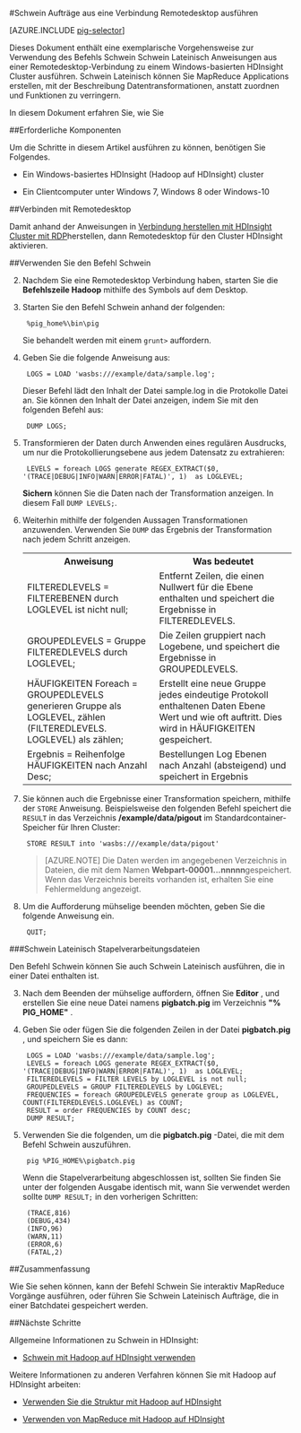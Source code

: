 <properties
   pageTitle="Verwenden von Hadoop Schwein mit Remotedesktop in HDInsight | Microsoft Azure"
   description="Erfahren Sie, wie Sie mithilfe des Befehls Schwein Schwein Lateinisch-Anweisungen eine Remotedesktop-Verbindung zu einem Windows-basierten Hadoop Cluster in HDInsight auszuführen."
   services="hdinsight"
   documentationCenter=""
   authors="Blackmist"
   manager="jhubbard"
   editor="cgronlun"
    tags="azure-portal"/>

<tags
   ms.service="hdinsight"
   ms.devlang="na"
   ms.topic="article"
   ms.tgt_pltfrm="na"
   ms.workload="big-data"
   ms.date="10/11/2016"
   ms.author="larryfr"/>

#<a name="run-pig-jobs-from-a-remote-desktop-connection"></a>Schwein Aufträge aus eine Verbindung Remotedesktop ausführen

[AZURE.INCLUDE [pig-selector](../../includes/hdinsight-selector-use-pig.md)]

Dieses Dokument enthält eine exemplarische Vorgehensweise zur Verwendung des Befehls Schwein Schwein Lateinisch Anweisungen aus einer Remotedesktop-Verbindung zu einem Windows-basierten HDInsight Cluster ausführen. Schwein Lateinisch können Sie MapReduce Applications erstellen, mit der Beschreibung Datentransformationen, anstatt zuordnen und Funktionen zu verringern.

In diesem Dokument erfahren Sie, wie Sie

##<a id="prereq"></a>Erforderliche Komponenten

Um die Schritte in diesem Artikel ausführen zu können, benötigen Sie Folgendes.

* Ein Windows-basiertes HDInsight (Hadoop auf HDInsight) cluster

* Ein Clientcomputer unter Windows 7, Windows 8 oder Windows-10

##<a id="connect"></a>Verbinden mit Remotedesktop

Damit anhand der Anweisungen in [Verbindung herstellen mit HDInsight Cluster mit RDP](hdinsight-administer-use-management-portal.md#rdp)herstellen, dann Remotedesktop für den Cluster HDInsight aktivieren.

##<a id="pig"></a>Verwenden Sie den Befehl Schwein

2. Nachdem Sie eine Remotedesktop Verbindung haben, starten Sie die **Befehlszeile Hadoop** mithilfe des Symbols auf dem Desktop.

2. Starten Sie den Befehl Schwein anhand der folgenden:

        %pig_home%\bin\pig

    Sie behandelt werden mit einem `grunt>` auffordern.

3. Geben Sie die folgende Anweisung aus:

        LOGS = LOAD 'wasbs:///example/data/sample.log';

    Dieser Befehl lädt den Inhalt der Datei sample.log in die Protokolle Datei an. Sie können den Inhalt der Datei anzeigen, indem Sie mit den folgenden Befehl aus:

        DUMP LOGS;

4. Transformieren der Daten durch Anwenden eines regulären Ausdrucks, um nur die Protokollierungsebene aus jedem Datensatz zu extrahieren:

        LEVELS = foreach LOGS generate REGEX_EXTRACT($0, '(TRACE|DEBUG|INFO|WARN|ERROR|FATAL)', 1)  as LOGLEVEL;

    **Sichern** können Sie die Daten nach der Transformation anzeigen. In diesem Fall `DUMP LEVELS;`.

5. Weiterhin mithilfe der folgenden Aussagen Transformationen anzuwenden. Verwenden Sie `DUMP` das Ergebnis der Transformation nach jedem Schritt anzeigen.

    <table>
    <tr>
    <th>Anweisung</th><th>Was bedeutet</th>
    </tr>
    <tr>
    <td>FILTEREDLEVELS = FILTEREBENEN durch LOGLEVEL ist nicht null;</td><td>Entfernt Zeilen, die einen Nullwert für die Ebene enthalten und speichert die Ergebnisse in FILTEREDLEVELS.</td>
    </tr>
    <tr>
    <td>GROUPEDLEVELS = Gruppe FILTEREDLEVELS durch LOGLEVEL;</td><td>Die Zeilen gruppiert nach Logebene, und speichert die Ergebnisse in GROUPEDLEVELS.</td>
    </tr>
    <tr>
    <td>HÄUFIGKEITEN Foreach = GROUPEDLEVELS generieren Gruppe als LOGLEVEL, zählen (FILTEREDLEVELS. LOGLEVEL) als zählen;</td><td>Erstellt eine neue Gruppe jedes eindeutige Protokoll enthaltenen Daten Ebene Wert und wie oft auftritt. Dies wird in HÄUFIGKEITEN gespeichert.</td>
    </tr>
    <tr>
    <td>Ergebnis = Reihenfolge HÄUFIGKEITEN nach Anzahl Desc;</td><td>Bestellungen Log Ebenen nach Anzahl (absteigend) und speichert in Ergebnis</td>
    </tr>
    </table>

6. Sie können auch die Ergebnisse einer Transformation speichern, mithilfe der `STORE` Anweisung. Beispielsweise den folgenden Befehl speichert die `RESULT` in das Verzeichnis **/example/data/pigout** im Standardcontainer-Speicher für Ihren Cluster:

        STORE RESULT into 'wasbs:///example/data/pigout'

    > [AZURE.NOTE] Die Daten werden im angegebenen Verzeichnis in Dateien, die mit dem Namen **Webpart-00001...nnnnn**gespeichert. Wenn das Verzeichnis bereits vorhanden ist, erhalten Sie eine Fehlermeldung angezeigt.

7. Um die Aufforderung mühselige beenden möchten, geben Sie die folgende Anweisung ein.

        QUIT;

###<a name="pig-latin-batch-files"></a>Schwein Lateinisch Stapelverarbeitungsdateien

Den Befehl Schwein können Sie auch Schwein Lateinisch ausführen, die in einer Datei enthalten ist.

3. Nach dem Beenden der mühselige auffordern, öffnen Sie **Editor** , und erstellen Sie eine neue Datei namens **pigbatch.pig** im Verzeichnis **"% PIG_HOME"** .

4. Geben Sie oder fügen Sie die folgenden Zeilen in der Datei **pigbatch.pig** , und speichern Sie es dann:

        LOGS = LOAD 'wasbs:///example/data/sample.log';
        LEVELS = foreach LOGS generate REGEX_EXTRACT($0, '(TRACE|DEBUG|INFO|WARN|ERROR|FATAL)', 1)  as LOGLEVEL;
        FILTEREDLEVELS = FILTER LEVELS by LOGLEVEL is not null;
        GROUPEDLEVELS = GROUP FILTEREDLEVELS by LOGLEVEL;
        FREQUENCIES = foreach GROUPEDLEVELS generate group as LOGLEVEL, COUNT(FILTEREDLEVELS.LOGLEVEL) as COUNT;
        RESULT = order FREQUENCIES by COUNT desc;
        DUMP RESULT;

5. Verwenden Sie die folgenden, um die **pigbatch.pig** -Datei, die mit dem Befehl Schwein auszuführen.

        pig %PIG_HOME%\pigbatch.pig

    Wenn die Stapelverarbeitung abgeschlossen ist, sollten Sie finden Sie unter der folgenden Ausgabe identisch mit, wann Sie verwendet werden sollte `DUMP RESULT;` in den vorherigen Schritten:

        (TRACE,816)
        (DEBUG,434)
        (INFO,96)
        (WARN,11)
        (ERROR,6)
        (FATAL,2)

##<a id="summary"></a>Zusammenfassung

Wie Sie sehen können, kann der Befehl Schwein Sie interaktiv MapReduce Vorgänge ausführen, oder führen Sie Schwein Lateinisch Aufträge, die in einer Batchdatei gespeichert werden.

##<a id="nextsteps"></a>Nächste Schritte

Allgemeine Informationen zu Schwein in HDInsight:

* [Schwein mit Hadoop auf HDInsight verwenden](hdinsight-use-pig.md)

Weitere Informationen zu anderen Verfahren können Sie mit Hadoop auf HDInsight arbeiten:

* [Verwenden Sie die Struktur mit Hadoop auf HDInsight](hdinsight-use-hive.md)

* [Verwenden von MapReduce mit Hadoop auf HDInsight](hdinsight-use-mapreduce.md)

